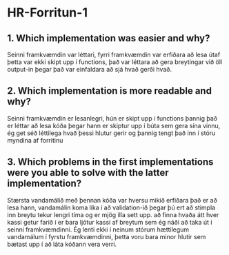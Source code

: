 # HR-Forritun-1

## 1. Which implementation was easier and why?
Seinni framkvæmdin var léttari, fyrri framkvæmdin var erfiðara að lesa útaf þetta var ekki skipt upp í functions, það var léttara að gera breytingar við öll output-in þegar það var einfaldara að sjá hvað gerði hvað.
## 2. Which implementation is more readable and why?
Seinni framkvæmdin er lesanlegri, hún er skipt upp í functions þannig það er léttar að lesa kóða þegar hann er skiptur upp í búta sem gera sína vinnu, ég get séð léttilega hvað þessi hlutur gerir og þannig tengt það inn í stóru myndina af forritinu
## 3. Which problems in the first implementations were you able to solve with the latter implementation?
Stærsta vandamálið með þennan kóða var hversu mikið erfiðara það er að lesa hann, vandamálin koma líka í að validation-ið þegar þú ert að stimpla inn breytu tekur lengri tíma og er mjög illa sett upp. að finna hvaða átt hver kassi getur farið í er bara ljótur kassi af breytum sem ég náði að taka út í seinni framkvæmdinni. Ég lenti ekki í neinum stórum hættilegum vandamálum í fyrstu framkvæmdinni, þetta voru bara minor hlutir sem bætast upp í að láta kóðann vera verri.
